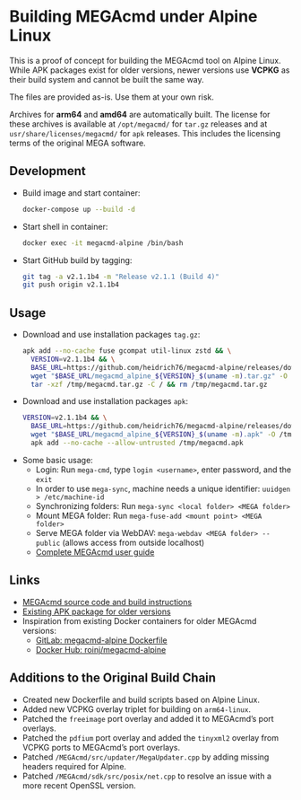 # Building MEGAcmd under Alpine Linux

This is a proof of concept for building the MEGAcmd tool on Alpine Linux.
While APK packages exist for older versions, newer versions use **VCPKG** as their build system and cannot be built the same way.

The files are provided as-is. Use them at your own risk.

Archives for **arm64** and **amd64** are automatically built.
The license for these archives is available at `/opt/megacmd/` for `tar.gz` releases and at `usr/share/licenses/megacmd/` for `apk` releases.
This includes the licensing terms of the original MEGA software.



## Development

* Build image and start container:
  ```bash
  docker-compose up --build -d
  ```
* Start shell in container:
  ```bash
  docker exec -it megacmd-alpine /bin/bash
  ```
* Start GitHub build by tagging:
  ```bash
  git tag -a v2.1.1b4 -m "Release v2.1.1 (Build 4)"
  git push origin v2.1.1b4
  ```



## Usage

* Download and use installation packages `tag.gz`:
  ```bash
  apk add --no-cache fuse gcompat util-linux zstd && \
    VERSION=v2.1.1b4 && \
    BASE_URL=https://github.com/heidrich76/megacmd-alpine/releases/download/$VERSION && \
    wget "$BASE_URL/megacmd_alpine_${VERSION}_$(uname -m).tar.gz" -O /tmp/megacmd.tar.gz && \
    tar -xzf /tmp/megacmd.tar.gz -C / && rm /tmp/megacmd.tar.gz
  ```
* Download and use installation packages `apk`:
  ```bash
  VERSION=v2.1.1b4 && \
    BASE_URL=https://github.com/heidrich76/megacmd-alpine/releases/download/$VERSION && \
    wget "$BASE_URL/megacmd_alpine_${VERSION}_$(uname -m).apk" -O /tmp/megacmd.apk && \
    apk add --no-cache --allow-untrusted /tmp/megacmd.apk
  ```
* Some basic usage:
  * Login: Run `mega-cmd`, type `login <username>`, enter password, and the `exit`
  * In order to use `mega-sync`, machine needs a unique identifier: `uuidgen > /etc/machine-id`
  * Synchronizing folders: Run `mega-sync <local folder> <MEGA folder>`
  * Mount MEGA folder: Run `mega-fuse-add <mount point> <MEGA folder>`
  * Serve MEGA folder via WebDAV: `mega-webdav <MEGA folder> --public` (allows access from outside localhost)
  * [Complete MEGAcmd user guide](https://github.com/meganz/MEGAcmd/blob/master/UserGuide.md)



## Links

* [MEGAcmd source code and build instructions](https://github.com/meganz/MEGAcmd)
* [Existing APK package for older versions](https://pkgs.alpinelinux.org/package/v3.21/community/armhf/megacmd)
* Inspiration from existing Docker containers for older MEGAcmd versions:
  * [GitLab: megacmd-alpine Dockerfile](https://gitlab.com/danielquinn/megacmd-alpine/-/blob/master/Dockerfile?ref_type=heads)
  * [Docker Hub: roinj/megacmd-alpine](https://hub.docker.com/r/roinj/megacmd-alpine)



## Additions to the Original Build Chain

* Created new Dockerfile and build scripts based on Alpine Linux.
* Added new VCPKG overlay triplet for building on `arm64-linux`.
* Patched the `freeimage` port overlay and added it to MEGAcmd’s port overlays.
* Patched the `pdfium` port overlay and added the `tinyxml2` overlay from VCPKG ports to MEGAcmd’s port overlays.
* Patched `/MEGAcmd/src/updater/MegaUpdater.cpp` by adding missing headers required for Alpine.
* Patched `/MEGAcmd/sdk/src/posix/net.cpp` to resolve an issue with a more recent OpenSSL version.
